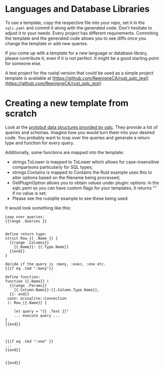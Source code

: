 # Languages and Database Libraries

To use a template, copy the respective file into your repo, set it in the `sqlc.yaml` and commit it along with the generated code. Don't hesitate to adjust it to your needs. Every project has different requirements. Commiting the template and the generated code allows you to see diffs once you change the template or add new queries.

If you come up with a template for a new language or database library, please contribute it, even if it is not perfect. It might be a good starting point for someone else.

A test project for the rustql version that could be used as a simple project template is available at [https://github.com/ReenigneCA/rust_sqlc_test](https://github.com/ReenigneCA/rust_sqlc_test)


# Creating a new template from scratch

Look at the [protobuf data structures provided by sqlc](https://github.com/sqlc-dev/sqlc/blob/main/protos/plugin/codegen.proto). They provide a list of queries and schemas. Imagine how you would turn them into your desired code. You probably want to loop over the queries and generate a return type and function for every query.

Additionally, some functions are mapped into the template:
 
- strings.ToLower is mapped to ToLower which allows for case-insensitive comparisons particularly for SQL types;
- strings.Contains is mapped to Contains the Rust example uses this to alter options based on the filename being processed;
- GetPluginOption allows you to obtain values under plugin: options: in the sqlc.yaml so you can have custom flags for your templates, it returns "" if no value is set;
- Please see the rustqlite example to see these being used.

It would look something like this:

```tmpl
Loop over queries:
{{range .Queries }}


define return type:
struct Row_{{ .Name }} {
  {{range .Columns}}
    {{.Name}}: {{.Type.Name}}
  {{end}}
}

decide if the query is :many, :exec, :one etc.
{{if eq .Cmd ":many"}}

define function:
function {{.Name}} (
  {{range .Params}}
    {{.Column.Name}}:{{.Column.Type.Name}},
  {{- end}}
 conn: &rusqlite::Connection
 ): Row_{{.Name}} {

    let query = "{{ .Text }}"
    ... execute query ...
}
{{end}}



{{if eq .Cmd ":one" }}
...
{{end}}


{{end}}
```
